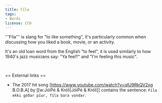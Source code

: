 ```yaml
---
title: Fíla
tags:
- Words
license: CC0
---
```


'''Fíla''' is slang for "to like something", it's particularly common when discussing how you liked a book, movie, or an activity.

It's an old loan word from the English "to feel", it is used similarly to how 1940's jazz musicians say: "Ya feel?" and "I'm feeling this music".

<br />

== External links ==

* The 2017 hit song [https://www.youtube.com/watch?v=qIU9RkQV2xg B.O.B.A] by [[w:JóiPé & Króli|JóiPé & Króli]] contains the sentence: `Fíla ekki góðar píur, fíla bara vondar`.

